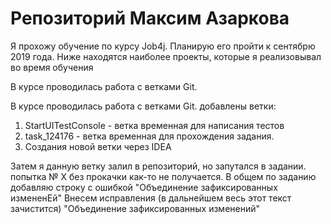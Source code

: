 # Репозиторий Максим Азаркова
Я прохожу обучение по курсу Job4j. Планирую его пройти к сентябрю 2019 года.
Ниже находятся наиболее проекты, которые я реализовывал во время обучения

В курсе проводилась работа с ветками Git.

В курсе проводилась работа с ветками Git.
добавлены ветки:
1. StartUITestConsole - ветка временная для написания тестов
2. task_124176 - ветка временная для прохождения задания.
3. Создания новой ветки через IDEA

Затем я данную ветку залил в репозиторий, но запутался в задании.
попытка № Х без прокачки как-то не получается.
В общем по заданию добавляю строку с ошибкой
"Объединение зафиксированных измененЕй"
Внесем исправления (в дальнейшем весь этот текст зачистится)
"Объединение зафиксированных изменений"



